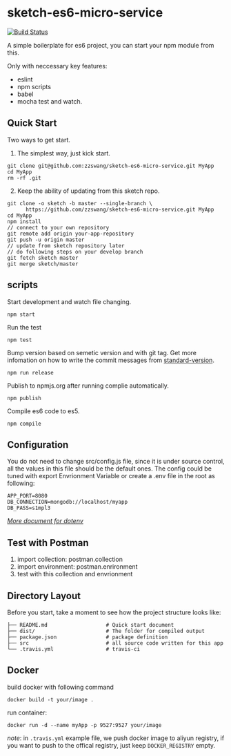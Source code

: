 # sketch-es6-micro-service

[![Build Status](https://travis-ci.org/zzswang/sketch-es6-micro-service.svg?branch=master)](https://travis-ci.org/zzswang/sketch-es6-micro-service)

A simple boilerplate for es6 project, you can start your npm module from this.

Only with neccessary key features:
- eslint
- npm scripts
- babel
- mocha test and watch.


## Quick Start

Two ways to get start.

1. The simplest way, just kick start.
```
git clone git@github.com:zzswang/sketch-es6-micro-service.git MyApp
cd MyApp
rm -rf .git
```
2. Keep the ability of updating from this sketch repo.
```
git clone -o sketch -b master --single-branch \
      https://github.com/zzswang/sketch-es6-micro-service.git MyApp
cd MyApp
npm install
// connect to your own repository
git remote add origin your-app-repository
git push -u origin master
// update from sketch repository later
// do following steps on your develop branch
git fetch sketch master
git merge sketch/master
```


## scripts


Start development and watch file changing.
```
npm start
```

Run the test
```
npm test
```

Bump version based on semetic version and with git tag. Get more infomation on how to write the commit messages from [standard-version](https://github.com/conventional-changelog/standard-version).
```
npm run release
```

Publish to npmjs.org after running complie automatically.
```
npm publish
```

Compile es6 code to es5.
```
npm compile
```


## Configuration

You do not need to change src/config.js file, since it is under source control, all the values in this file should be the default ones.
The config could be tuned with export Envrionment Variable or create a .env file in the root as following:

```
APP_PORT=8080
DB_CONNECTION=mongodb://localhost/myapp
DB_PASS=s1mpl3
```

*[More document for dotenv](https://github.com/motdotla/dotenv)*


## Test with Postman

1. import collection: postman.collection
2. import environment: postman.enrironment
3. test with this collection and envrionment


## Directory Layout

Before you start, take a moment to see how the project structure looks like:

```
├── README.md                   # Quick start document
├── dist/                       # The folder for compiled output
├── package.json                # package definition
├── src                         # all source code written for this app
└── .travis.yml                 # travis-ci
```

## Docker

build docker with following command
```
docker build -t your/image .
```

run container:
```
docker run -d --name myApp -p 9527:9527 your/image
```

*note*: in `.travis.yml` example file, we push docker image to aliyun registry, if you want to push to the offical registry, just keep `DOCKER_REGISTRY` empty.
